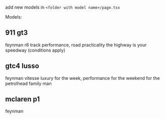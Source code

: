 add new models in `<folder with model name>/page.tsx`

Models:
## 911 gt3
feynman r6
track performance, road practicality
the highway is your speedway (conditions apply)
## gtc4 lusso
feynman vitesse
luxury for the week, performance for the weekend
for the petrolhead family man
## mclaren p1
feynman 
